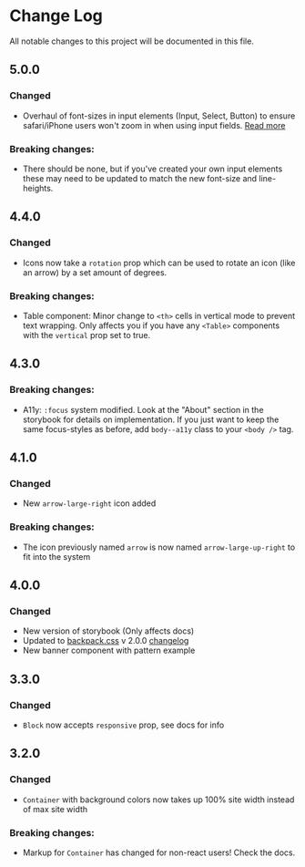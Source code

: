 # Change Log

All notable changes to this project will be documented in this file.

## 5.0.0

### Changed

- Overhaul of font-sizes in input elements (Input, Select, Button) to ensure safari/iPhone users won't zoom in when using input fields. [Read more](https://stackoverflow.com/questions/2989263/disable-auto-zoom-in-input-text-tag-safari-on-iphone)

### Breaking changes:

- There should be none, but if you've created your own input elements these may need to be updated to match the new font-size and line-heights.

## 4.4.0

### Changed

- Icons now take a `rotation` prop which can be used to rotate an icon (like an arrow) by a set amount of degrees.

### Breaking changes:

- Table component: Minor change to `<th>` cells in vertical mode to prevent text wrapping. Only affects you if you have any `<Table>` components with the `vertical` prop set to true.

## 4.3.0

### Breaking changes:

- A11y: `:focus` system modified. Look at the "About" section in the storybook for details on implementation. If you just want to keep the same focus-styles as before, add `body--a11y` class to your `<body />` tag.

## 4.1.0

### Changed

- New `arrow-large-right` icon added

### Breaking changes:

- The icon previously named `arrow` is now named `arrow-large-up-right` to fit into the system

## 4.0.0

### Changed

- New version of storybook (Only affects docs)
- Updated to [backpack.css](https://github.com/chris-pearce/backpack.css) v 2.0.0 [changelog](https://github.com/chris-pearce/backpack.css/blob/master/CHANGELOG.md#200-january-31-2019)
- New banner component with pattern example

## 3.3.0

### Changed

- `Block` now accepts `responsive` prop, see docs for info

## 3.2.0

### Changed

- `Container` with background colors now takes up 100% site width instead of max site width

### Breaking changes:

- Markup for `Container` has changed for non-react users! Check the docs.
